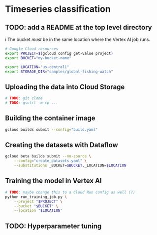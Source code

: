 # Timeseries classification

## TODO: add a README at the top level directory

ℹ️ The bucket _must_ be in the same location where the Vertex AI job runs.

```sh
# Google Cloud resources
export PROJECT=$(gcloud config get-value project)
export BUCKET="my-bucket-name"

export LOCATION="us-central1"
export STORAGE_DIR="samples/global-fishing-watch"
```

## Uploading the data into Cloud Storage

```sh
# TODO: git clone
# TODO: gsutil -m cp ...
```

## Building the container image

```sh
gcloud builds submit --config="build.yaml"
```

## Creating the datasets with Dataflow

```sh
gcloud beta builds submit --no-source \
    --config="create_datasets.yaml" \
    --substitutions _BUCKET=$BUCKET,_LOCATION=$LOCATION
```

## Training the model in Vertex AI

```sh
# TODO: maybe change this to a Cloud Run config as well (?)
python run_training_job.py \
    --project "$PROJECT" \
    --bucket "$BUCKET" \
    --location "$LOCATION"
```

## TODO: Hyperparameter tuning
